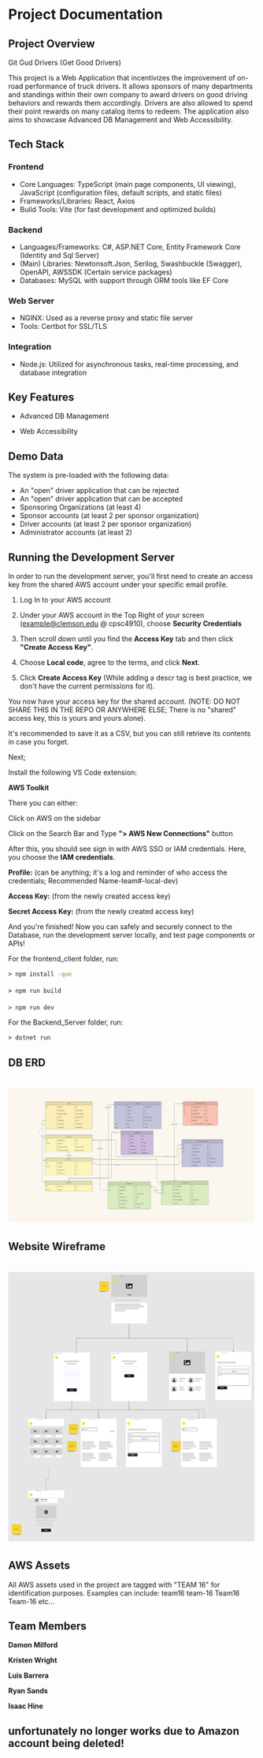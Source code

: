 # Project Documentation

## Project Overview

Git Gud Drivers (Get Good Drivers)

This project is a Web Application that incentivizes the improvement of on-road performance of truck drivers. It allows sponsors of many departments and standings within their own company to award drivers on good driving behaviors and rewards them accordingly. Drivers are also allowed to spend their point rewards on many catalog items to redeem. The application also aims to showcase Advanced DB Management and Web Accessibility.

## Tech Stack

### Frontend

- Core Languages: TypeScript (main page components, UI viewing), JavaScript (configuration files, default scripts, and static files)
- Frameworks/Libraries: React, Axios
- Build Tools: Vite (for fast development and optimized builds)

### Backend

- Languages/Frameworks: C#, ASP.NET Core, Entity Framework Core (Identity and Sql Server)
- (Main) Libraries: Newtonsoft.Json, Serilog, Swashbuckle (Swagger), OpenAPI, AWSSDK (Certain service packages)
- Databases: MySQL with support through ORM tools like EF Core

### Web Server

- NGINX: Used as a reverse proxy and static file server
- Tools: Certbot for SSL/TLS

### Integration

- Node.js: Utilized for asynchronous tasks, real-time processing, and database integration

## Key Features

- Advanced DB Management
  
- Web Accessibility

## Demo Data

The system is pre-loaded with the following data:

- An "open" driver application that can be rejected
- An "open" driver application that can be accepted
- Sponsoring Organizations (at least 4)
- Sponsor accounts (at least 2 per sponsor organization)
- Driver accounts (at least 2 per sponsor organization)
- Administrator accounts (at least 2)

## Running the Development Server

In order to run the development server, you'll first need to create an access key from the shared AWS account under your specific email profile.

1. Log In to your AWS account

2. Under your AWS account in the Top Right of your screen (<example@clemson.edu> @ cpsc4910), choose **Security Credentials**

3. Then scroll down until you find the **Access Key** tab and then click **"Create Access Key"**.

4. Choose **Local code**, agree to the terms, and click **Next**.

5. Click **Create Access Key** (While adding a descr tag is best practice, we don't have the current permissions for it).

You now have your access key for the shared account. (NOTE: DO NOT SHARE THIS IN THE REPO OR ANYWHERE ELSE; There is no "shared" access key, this is yours and yours alone).

It's recommended to save it as a CSV, but you can still retrieve its contents in case you forget.

Next;

Install the following VS Code extension:

**AWS Toolkit**

There you can either:

Click on AWS on the sidebar

Click on the Search Bar and Type **"> AWS New Connections"** button

After this, you should see sign in with AWS SSO or IAM credentials. Here, you choose the **IAM credentials**.

**Profile:** (can be anything; it's a log and reminder of who access the credentials; Recommended Name-team#-local-dev)

**Access Key:** (from the newly created access key)

**Secret Access Key:** (from the newly created access key)

And you're finished! Now you can safely and securely connect to the Database, run the development server locally, and test page components or APIs!

For the frontend_client folder, run:

```cmd
> npm install -que

> npm run build

> npm run dev
```

For the Backend_Server folder, run:

```cmd
> dotnet run
```

## DB ERD

<h1><img src="./Docs/db.png" alt="Database ERD" width="500"></h1>

## Website Wireframe

<h1><img src="./Docs/web.png" width="500"></h1>

## AWS Assets

All AWS assets used in the project are tagged with "TEAM 16" for identification purposes.
Examples can include:
team16
team-16
Team16
Team-16
etc...

## Team Members

**Damon Milford**

**Kristen Wright**

**Luis Barrera**

**Ryan Sands**

**Isaac Hine**

## unfortunately no longer works due to Amazon account being deleted!
